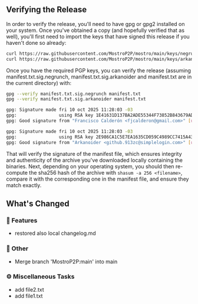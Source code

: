 ## Verifying the Release
In order to verify the release, you'll need to have gpg or gpg2 installed on your system. Once you've obtained a copy (and hopefully verified that as well), you'll first need to import the keys that have signed this release if you haven't done so already:
```bash
curl https://raw.githubusercontent.com/MostroP2P/mostro/main/keys/negrunch.asc | gpg --import
curl https://raw.githubusercontent.com/MostroP2P/mostro/main/keys/arkanoider.asc | gpg --import
```
Once you have the required PGP keys, you can verify the release (assuming manifest.txt.sig.negrunch, manifest.txt.sig.arkanoider and manifest.txt are in the current directory) with:
```bash
gpg --verify manifest.txt.sig.negrunch manifest.txt
gpg --verify manifest.txt.sig.arkanoider manifest.txt

gpg: Signature made fri 10 oct 2025 11:28:03 -03
gpg:                using RSA key 1E41631D137BA2ADE55344F73852B843679AD6F0
gpg: Good signature from "Francisco Calderón <fjcalderon@gmail.com>" [ultimate]

gpg: Signature made fri 10 oct 2025 11:28:03 -03
gpg:                using RSA key 2E986CA1C5E7EA1635CD059C4989CC7415A43AEC
gpg: Good signature from "Arkanoider <github.913zc@simplelogin.com>" [ultimate]

```
That will verify the signature of the manifest file, which ensures integrity and authenticity of the archive you've downloaded locally containing the binaries. Next, depending on your operating system, you should then re-compute the sha256 hash of the archive with `shasum -a 256 <filename>`, compare it with the corresponding one in the manifest file, and ensure they match exactly.


## What's Changed

### 🚀 Features


* restored also local changelog.md

### 💼 Other


* Merge branch 'MostroP2P:main' into main

### ⚙️ Miscellaneous Tasks


* add file2.txt
* add file1.txt

<!-- generated by git-cliff -->
